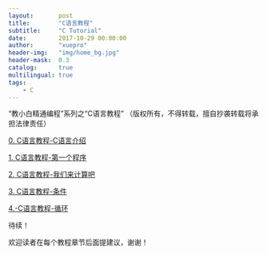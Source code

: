 ```yaml
---
layout:       post
title:        "C语言教程"
subtitle:     "C Tutorial"
date:         2017-10-29 00:00:00
author:       "xuepro"
header-img:   "img/home_bg.jpg"
header-mask:  0.3
catalog:      true
multilingual: true
tags:
    - C
---
```

“教小白精通编程”系列之“C语言教程” （版权所有，不得转载，擅自抄袭转载将承担法律责任）

[0. C语言教程-C语言介绍](https://xuepro.xcguan.net/2017/10/30/0.-C%E8%AF%AD%E8%A8%80%E6%95%99%E7%A8%8B-C%E8%AF%AD%E8%A8%80%E4%BB%8B%E7%BB%8D/)

[1. C语言教程-第一个程序](https://xuepro.xcguan.net/2017/10/30/1.-C%E8%AF%AD%E8%A8%80%E6%95%99%E7%A8%8B-%E7%AC%AC%E4%B8%80%E4%B8%AA%E7%A8%8B%E5%BA%8F/)

[2. C语言教程-我们来计算吧](https://xuepro.xcguan.net/2017/10/30/2.C%E8%AF%AD%E8%A8%80%E6%95%99%E7%A8%8B-%E6%88%91%E4%BB%AC%E6%9D%A5%E8%AE%A1%E7%AE%97%E5%90%A7/)

[3. C语言教程-条件](https://xuepro.xcguan.net/2017/10/30/3.-C%E8%AF%AD%E8%A8%80%E6%95%99%E7%A8%8B-%E6%9D%A1%E4%BB%B6/)

[4.-C语言教程-循环](https://xuepro.xcguan.net/2017/10/30/4.-C%E8%AF%AD%E8%A8%80%E6%95%99%E7%A8%8B-%E5%BE%AA%E7%8E%AF/)

待续！

欢迎读者在每个教程章节后面提建议，谢谢！
